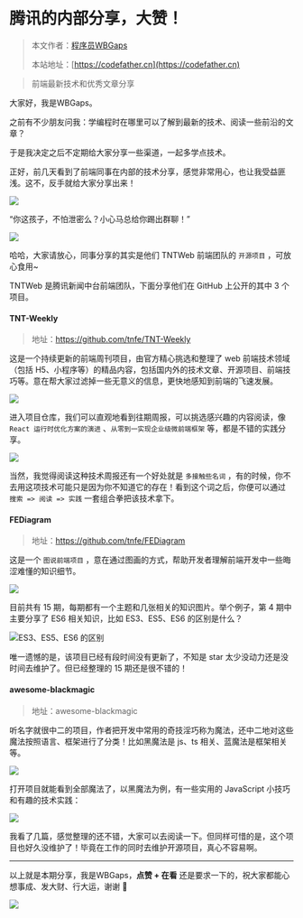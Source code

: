 # 腾讯的内部分享，大赞！

> 本文作者：[程序员WBGaps](https://yuyuanweb.feishu.cn/wiki/Abldw5WkjidySxkKxU2cQdAtnah)
>
> 本站地址：[https://codefather.cn](https://codefather.cn)

> 前端最新技术和优秀文章分享

大家好，我是WBGaps。

之前有不少朋友问我：学编程时在哪里可以了解到最新的技术、阅读一些前沿的文章？

于是我决定之后不定期给大家分享一些渠道，一起多学点技术。

正好，前几天看到了前端同事在内部的技术分享，感觉非常用心，也让我受益匪浅。这不，反手就给大家分享出来！

![](https://pic.yupi.icu/5563/202311091154990.png)

“你这孩子，不怕泄密么？小心马总给你踢出群聊！”

![](https://pic.yupi.icu/5563/202311091154987.png)

哈哈，大家请放心，同事分享的其实是他们 TNTWeb 前端团队的 `开源项目` ，可放心食用~

TNTWeb 是腾讯新闻中台前端团队，下面分享他们在 GitHub 上公开的其中 3 个项目。

#### TNT-Weekly

> 地址：https://github.com/tnfe/TNT-Weekly

这是一个持续更新的前端周刊项目，由官方精心挑选和整理了 web 前端技术领域（包括 H5、小程序等）的精品内容，包括国内外的技术文章、开源项目、前端技巧等。意在帮大家过滤掉一些无意义的信息，更快地感知到前端的飞速发展。

![](https://pic.yupi.icu/5563/202311091154993.jpeg)

进入项目仓库，我们可以直观地看到往期周报，可以挑选感兴趣的内容阅读，像 `React 运行时优化方案的演进` 、`从零到一实现企业级微前端框架` 等，都是不错的实践分享。

![](https://pic.yupi.icu/5563/202311091154011.png)

当然，我觉得阅读这种技术周报还有一个好处就是 `多接触些名词` ，有的时候，你不去用这项技术可能只是因为你不知道它的存在！看到这个词之后，你便可以通过 `搜索 => 阅读 => 实践` 一套组合拳把该技术拿下。

#### FEDiagram

> 地址：https://github.com/tnfe/FEDiagram

这是一个 `图说前端项目` ，意在通过图画的方式，帮助开发者理解前端开发中一些晦涩难懂的知识细节。

![](https://pic.yupi.icu/5563/202311091154024.png)

目前共有 15 期，每期都有一个主题和几张相关的知识图片。举个例子，第 4 期中主要分享了 ES6 相关知识，比如 ES3、ES5、ES6 的区别是什么？

![](https://pic.yupi.icu/5563/202311091154979.png)ES3、ES5、ES6 的区别

唯一遗憾的是，该项目已经有段时间没有更新了，不知是 star 太少没动力还是没时间去维护了。但已经整理的 15 期还是很不错的！

#### awesome-blackmagic

> 地址：awesome-blackmagic

听名字就很中二的项目，作者把开发中常用的奇技淫巧称为魔法，还中二地对这些魔法按照语言、框架进行了分类！比如黑魔法是 js、ts 相关、蓝魔法是框架相关等。

![](https://pic.yupi.icu/5563/202311091154538.png)

打开项目就能看到全部魔法了，以黑魔法为例，有一些实用的 JavaScript 小技巧和有趣的技术实践：

![](https://pic.yupi.icu/5563/202311091154532.png)

我看了几篇，感觉整理的还不错，大家可以去阅读一下。但同样可惜的是，这个项目也好久没维护了！毕竟在工作的同时去维护开源项目，真心不容易啊。



------


以上就是本期分享，我是WBGaps，**点赞 + 在看** 还是要求一下的，祝大家都能心想事成、发大财、行大运，谢谢 🙏

![](https://pic.yupi.icu/5563/202311091154527.png)